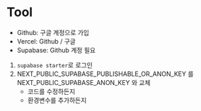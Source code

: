 # Tool

- Github: 구글 계정으로 가입
- Vercel: Github / 구글
- Supabase: Github 계정 필요

1. `supabase starter`로 로그인
2. NEXT_PUBLIC_SUPABASE_PUBLISHABLE_OR_ANON_KEY 를 NEXT_PUBLIC_SUPABASE_ANON_KEY 와 교체
	- 코드를 수정하든지
	- 환경변수를 추가하든지

